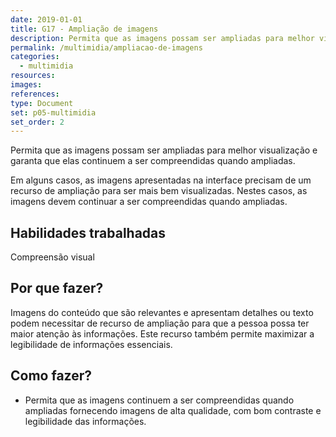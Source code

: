 ```yaml
---
date: 2019-01-01
title: G17 - Ampliação de imagens
description: Permita que as imagens possam ser ampliadas para melhor visualização e garanta que elas continuem a ser compreendidas quando ampliadas.
permalink: /multimidia/ampliacao-de-imagens
categories:
  - multimidia
resources:
images:
references:
type: Document
set: p05-multimidia
set_order: 2
---
```


Permita que as imagens possam ser ampliadas para melhor visualização e garanta que elas continuem a ser compreendidas quando ampliadas.

Em alguns casos, as imagens apresentadas na interface precisam de um recurso de ampliação para ser mais bem visualizadas. Nestes casos, as imagens devem continuar a ser compreendidas quando ampliadas.

## Habilidades trabalhadas

Compreensão visual

## Por que fazer?

Imagens do conteúdo que são relevantes e apresentam detalhes ou texto podem necessitar de recurso de ampliação para que a pessoa possa ter maior atenção às informações. Este recurso também permite maximizar a legibilidade de informações essenciais.

## Como fazer?

- Permita que as imagens continuem a ser compreendidas quando ampliadas fornecendo imagens de alta qualidade, com bom contraste e legibilidade das informações.